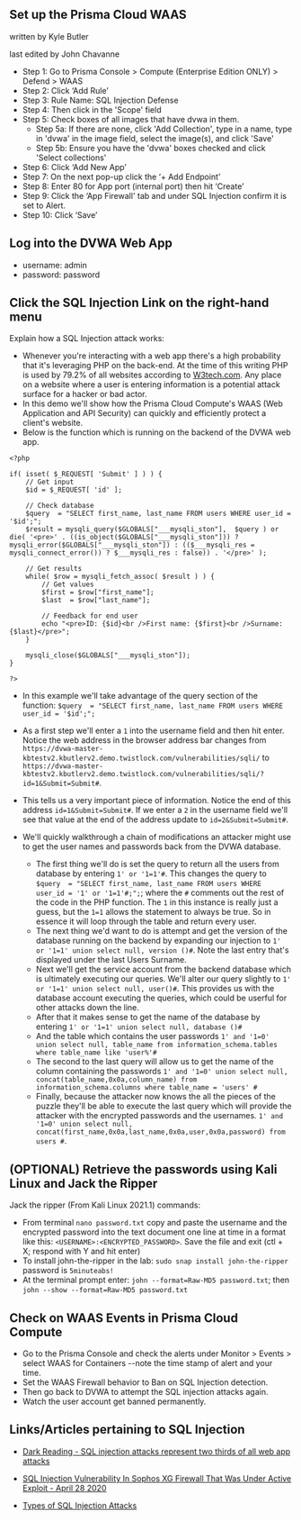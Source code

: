 ## Set up the Prisma Cloud WAAS 

written by Kyle Butler

last edited by John Chavanne

* Step 1: Go to Prisma Console > Compute (Enterprise Edition ONLY) > Defend > WAAS
* Step 2: Click ‘Add Rule’
* Step 3: Rule Name: SQL Injection Defense
* Step 4: Then click in the 'Scope' field
* Step 5: Check boxes of all images that have dvwa in them.
  * Step 5a: If there are none, click 'Add Collection', type in a name, type in 'dvwa' in the image field, select the image(s), and click 'Save'
  * Step 5b: Ensure you have the 'dvwa' boxes checked and click 'Select collections'
* Step 6: Click ‘Add New App’
* Step 7: On the next pop-up click the ‘+ Add Endpoint’ 
* Step 8: Enter 80 for App port (internal port) then hit ‘Create’
* Step 9: Click the ‘App Firewall' tab and under SQL Injection confirm it is set to Alert. 
* Step 10: Click ‘Save’

## Log into the DVWA Web App

* username: admin
* password: password

## Click the SQL Injection Link on the right-hand menu

Explain how a SQL Injection attack works:

* Whenever you're interacting with a web app there's a high probability that it's leveraging PHP on the back-end. At the time of this writing PHP is used by 79.2% of all websites according to [W3tech.com](https://w3techs.com/technologies/details/pl-php). Any place on a website where a user is entering information is a potential attack surface for a hacker or bad actor. 
* In this demo we'll show how the Prisma Cloud Compute's WAAS (Web Application and API Security) can quickly and efficiently protect a client's website. 
* Below is the function which is running on the backend of the DVWA web app. 

```
<?php

if( isset( $_REQUEST[ 'Submit' ] ) ) {
    // Get input
    $id = $_REQUEST[ 'id' ];

    // Check database
    $query  = "SELECT first_name, last_name FROM users WHERE user_id = '$id';";
    $result = mysqli_query($GLOBALS["___mysqli_ston"],  $query ) or die( '<pre>' . ((is_object($GLOBALS["___mysqli_ston"])) ? mysqli_error($GLOBALS["___mysqli_ston"]) : (($___mysqli_res = mysqli_connect_error()) ? $___mysqli_res : false)) . '</pre>' );

    // Get results
    while( $row = mysqli_fetch_assoc( $result ) ) {
        // Get values
        $first = $row["first_name"];
        $last  = $row["last_name"];

        // Feedback for end user
        echo "<pre>ID: {$id}<br />First name: {$first}<br />Surname: {$last}</pre>";
    }

    mysqli_close($GLOBALS["___mysqli_ston"]);
}

?>
```
* In this example we'll take advantage of the query section of the function: `$query  = "SELECT first_name, last_name FROM users WHERE user_id = '$id';";`

* As a first step we'll enter a `1` into the username field and then hit enter. Notice the web address in the browser address bar changes from `https://dvwa-master-kbtestv2.kbutlerv2.demo.twistlock.com/vulnerabilities/sqli/` to `https://dvwa-master-kbtestv2.kbutlerv2.demo.twistlock.com/vulnerabilities/sqli/?id=1&Submit=Submit#`.
* This tells us a very important piece of information. Notice the end of this address `id=1&Submit=Submit#`. If we enter a `2` in the username field we'll see that value at the end of the address update to `id=2&Submit=Submit#`. 
* We'll quickly walkthrough a chain of modifications an attacker might use to get the user names and passwords back from the DVWA database. 

    * The first thing we'll do is set the query to return all the users from database by entering `1' or '1=1'#`. This changes the query to `$query  = "SELECT first_name, last_name FROM users WHERE user_id = '1' or '1=1'#;";`; where the `#` comments out the rest of the code in the PHP function. The `1` in this instance is really just a guess, but the `1=1` allows the statement to always be true. So in essence it will loop through the table and return every user. 
    * The next thing we'd want to do is attempt and get the version of the database running on the backend by expanding our injection to `1' or '1=1' union select null, version ()#`. Note the last entry that's displayed under the last Users Surname. 
    * Next we'll get the service account from the backend database which is ultimately executing our queries. We'll alter our query slightly to `1' or '1=1' union select null, user()#`. This provides us with the database account executing the queries, which could be userful for other attacks down the line. 
    * After that it makes sense to get the name of the database by entering `1' or '1=1' union select null, database ()#`
    * And the table which contains the user passwords `1' and '1=0' union select null, table_name from information_schema.tables where table_name like 'user%'#`
    * The second to the last query will allow us to get the name of the column containing the passwords `1' and '1=0' union select null, concat(table_name,0x0a,column_name) from information_schema.columns where table_name = 'users' #`
    * Finally, because the attacker now knows the all the pieces of the puzzle they'll be able to execute the last query which will provide the attacker with the encrypted passwords and the usernames. `1' and '1=0' union select null, concat(first_name,0x0a,last_name,0x0a,user,0x0a,password) from users #`. 
    

## (OPTIONAL) Retrieve the passwords using Kali Linux and Jack the Ripper

 
    
Jack the ripper (From Kali Linux 2021.1) commands:

* From terminal `nano password.txt` copy and paste the username and the encrypted password into the text document one line at time in a format like this: `<USERNAME>:<ENCRYPTED_PASSWORD>`. Save the file and exit (ctl + X; respond with Y and hit enter)
* To install john-the-ripper in the lab: `sudo snap install john-the-ripper` password is `5minuteabs!`
* At the terminal prompt enter: `john --format=Raw-MD5 password.txt`; then `john --show --format=Raw-MD5 password.txt`


## Check on WAAS Events in Prisma Cloud Compute

* Go to the Prisma Console and check the alerts under Monitor > Events > select WAAS for Containers 
  --note the time stamp of alert and your time.
* Set the WAAS Firewall behavior to Ban on SQL Injection detection. 
* Then go back to DVWA to attempt the SQL injection attacks again. 
* Watch the user account get banned permanently. 

## Links/Articles pertaining to SQL Injection

* [Dark Reading - SQL injection attacks represent two thirds of all web app attacks](https://www.darkreading.com/attacks-breaches/sql-injection-attacks-represent-two-third-of-all-web-app-attacks/d/d-id/1334960)

* [SQL Injection Vulnerability In Sophos XG Firewall That Was Under Active Exploit - April 28 2020](https://latesthackingnews.com/2020/04/28/sql-injection-vulnerability-in-sophos-xg-firewall-that-was-under-active-exploit/)

* [Types of SQL Injection Attacks](https://latesthackingnews.com/2017/10/31/types-of-sql-injection/)
